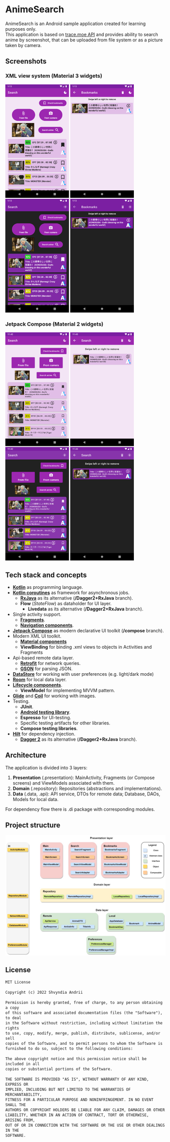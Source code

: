 # AnimeSearch
AnimeSearch is an Android sample application created for learning purposes only.\
This application is based on [trace.moe API](https://soruly.github.io/trace.moe-api/) and provides ability to search anime by screenshot, that can be uploaded from file system or as a picture taken by camera.

## Screenshots
### XML view system (Material 3 widgets)
<p float="left">
  <img src="assets/screen1.png" width=200/>
  <img src="assets/screen2.png" width=200/> 
  <img src="assets/screen3.png" width=200/>
  <img src="assets/screen4.png" width=200/>
</p>

### Jetpack Compose (Material 2 widgets)
<p float="left">
  <img src="assets/screen1_compose.png" width=200/>
  <img src="assets/screen2_compose.png" width=200/> 
  <img src="assets/screen3_compose.png" width=200/>
  <img src="assets/screen4_compose.png" width=200/>
</p>

## Tech stack and concepts
* **[Kotlin](https://kotlinlang.org/)** as programming language.
* **[Kotlin coroutines](https://kotlin.github.io/kotlinx.coroutines/kotlinx-coroutines-core/)** as framework for asynchronous jobs.
  * **[RxJava](https://github.com/ReactiveX/RxJava)** as its alternative (**/Dagger2+RxJava** branch).
  * **Flow** (*StateFlow*) as dataholder for UI layer. 
    * **Livedata** as its alternative (**/Dagger2+RxJava** branch). 
* Single activity support.
  * **[Fragments](https://developer.android.com/jetpack/androidx/releases/fragment)**.
  * **[Navigation components](https://developer.android.com/jetpack/androidx/releases/navigation)**.
* **[Jetpack Compose](https://developer.android.com/jetpack/compose)** as modern declarative UI toolkit (**/compose** branch).
* Modern XML UI toolkit.
  * **[Material components](https://material.io/develop/android)**
  * **ViewBinding** for binding .xml views to objects in Activities and Fragments
* Api-based remote data layer.
  * **[Retrofit](https://square.github.io/retrofit/)** for network queries.
  * **[GSON](https://github.com/google/gson)** for parsing JSON.
* **[DataStore](https://developer.android.com/jetpack/androidx/releases/datastore)** for working with user preferences (e.g. light/dark mode)
* **[Room](https://developer.android.com/jetpack/androidx/releases/room)** for local data layer.
* **[Lifecycle components](https://developer.android.com/jetpack/androidx/releases/lifecycle)**.
  * **ViewModel** for implementing MVVM pattern.
* **[Glide](https://github.com/bumptech/glide)** and **[Coil](https://coil-kt.github.io/coil/)** for working with images.
* Testing.
  * **JUnit**.
  * **[Android testing library](https://developer.android.com/jetpack/androidx/releases/test)**.
  * **Espresso** for UI-testing.
  * Specific testing artifacts for other libraries.
  * **Compose testing libraries**.
* **[Hilt](https://dagger.dev/hilt/)** for dependency injection.
  * **[Dagger 2](https://dagger.dev/)** as its alternative (**/Dagger2+RxJava** branch).

## Architecture
The application is divided into 3 layers:
1. **Presentation** (.presentation): MainActivity, Fragments (or Compose screens) and ViewModels associated with them.
2. **Domain** (.repository): Repositories (abstractions and implementations).
3. **Data** (.data, .api): API service, DTOs for remote data; Database, DAOs, Models for local data.

For dependency flow there is .di package with corresponding modules. 

## Project structure
<img src="assets/project_structure.jpg" width=750/>

## License
```
MIT License

Copyright (c) 2022 Shvyndia Andrii

Permission is hereby granted, free of charge, to any person obtaining a copy
of this software and associated documentation files (the "Software"), to deal
in the Software without restriction, including without limitation the rights
to use, copy, modify, merge, publish, distribute, sublicense, and/or sell
copies of the Software, and to permit persons to whom the Software is
furnished to do so, subject to the following conditions:

The above copyright notice and this permission notice shall be included in all
copies or substantial portions of the Software.

THE SOFTWARE IS PROVIDED "AS IS", WITHOUT WARRANTY OF ANY KIND, EXPRESS OR
IMPLIED, INCLUDING BUT NOT LIMITED TO THE WARRANTIES OF MERCHANTABILITY,
FITNESS FOR A PARTICULAR PURPOSE AND NONINFRINGEMENT. IN NO EVENT SHALL THE
AUTHORS OR COPYRIGHT HOLDERS BE LIABLE FOR ANY CLAIM, DAMAGES OR OTHER
LIABILITY, WHETHER IN AN ACTION OF CONTRACT, TORT OR OTHERWISE, ARISING FROM,
OUT OF OR IN CONNECTION WITH THE SOFTWARE OR THE USE OR OTHER DEALINGS IN THE
SOFTWARE.
```